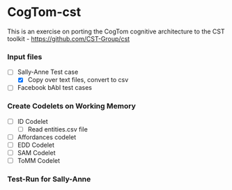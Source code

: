# CogTom-cst
This is an exercise on porting the CogTom cognitive architecture to the CST toolkit - https://github.com/CST-Group/cst

### Input files
- [ ] Sally-Anne Test case
  - [x] Copy over text files, convert to csv  
- [ ] Facebook bAbI test cases

### Create Codelets on Working Memory
- [ ] ID Codelet  
  - [ ] Read entities.csv file
- [ ] Affordances codelet
- [ ] EDD Codelet
- [ ] SAM Codelet
- [ ] ToMM Codelet

### Test-Run for Sally-Anne
